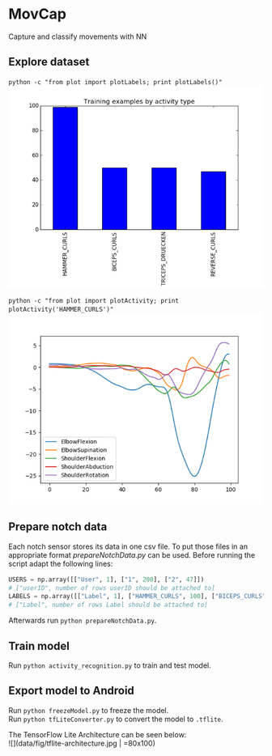 # MovCap
Capture and classify movements with NN 
## Explore dataset  
`python -c "from plot import plotLabels; print plotLabels()"`  
![Fig1](data/fig/fig1.png)  

`python -c "from plot import plotActivity; print plotActivity('HAMMER_CURLS')"`  
![Fig2](data/fig/fig2.png) 
## Prepare notch data  
Each notch sensor stores its data in one csv file. To put those files in an appropriate format *prepareNotchData.py* can be used. Before running the script adapt the following lines:  
```python
USERS = np.array([["User", 1], ["1", 200], ["2", 47]])  
# ["userID", number of rows userID should be attached to]
LABELS = np.array([["Label", 1], ["HAMMER_CURLS", 100], ["BICEPS_CURLS", 50], ["TRICEPS_DRUECKEN", 50], ["REVERSE_CURLS", 47]])  
# ["Label", number of rows Label should be attached to]
```  
Afterwards run `python prepareNotchData.py`.  
## Train model  
Run `python activity_recognition.py` to train and test model.  

## Export model to Android  
Run `python freezeModel.py` to freeze the model.  
Run `python tfLiteConverter.py` to convert the model to `.tflite`.  
  
The TensorFlow Lite Architecture can be seen below:  
![](data/fig/tflite-architecture.jpg | =80x100)
